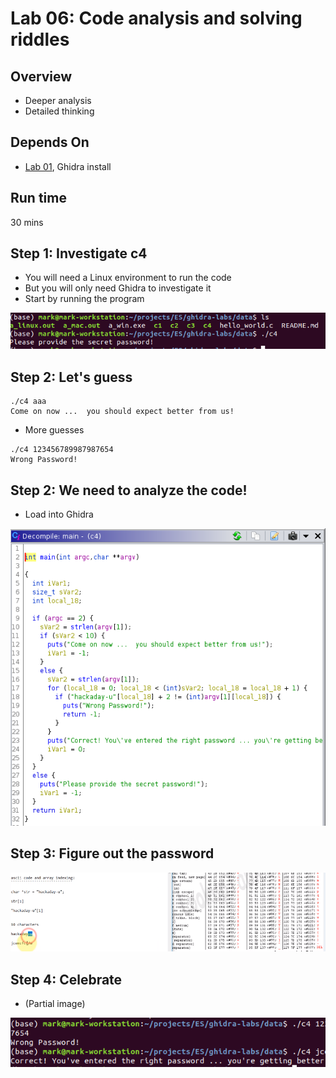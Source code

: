 # Lab 06: Code analysis and solving riddles

## Overview
* Deeper analysis
* Detailed thinking

## Depends On
* [Lab 01](../lab01), Ghidra install


## Run time
30 mins

## Step 1: Investigate c4

* You will need a Linux environment to run the code
* But you will only need Ghidra to investigate it
* Start by running the program

![](../images/30.png)


## Step 2: Let's guess

```text
./c4 aaa
Come on now ...  you should expect better from us!
```

* More guesses

```text
./c4 123456789987987654
Wrong Password!
```

## Step 2: We need to analyze the code!
* Load into Ghidra

![](../images/31.png)

## Step 3: Figure out the password

![](../images/32.png)

## Step 4: Celebrate

* (Partial image)

![](../images/33.png)
